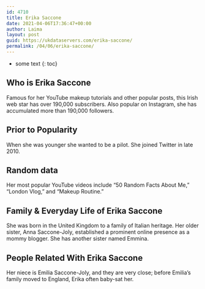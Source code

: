 ```yaml
---
id: 4710
title: Erika Saccone
date: 2021-04-06T17:36:47+00:00
author: Laima
layout: post
guid: https://ukdataservers.com/erika-saccone/
permalink: /04/06/erika-saccone/
---
```


* some text
{: toc}


## Who is Erika Saccone
                  
                  
                  
Famous for her YouTube makeup tutorials and other popular posts, this Irish web star has over 190,000 subscribers. Also popular on Instagram, she has accumulated more than 190,000 followers.
                  
              
            
              
            
                
                
                
## Prior to Popularity
                  
                  
                  
When she was younger she wanted to be a pilot. She joined Twitter in late 2010.
                  
              
            
              
            
                
                
                
## Random data
                  
                  
                  
Her most popular YouTube videos include &#8220;50 Random Facts About Me,&#8221; &#8220;London Vlog,&#8221; and &#8220;Makeup Routine.&#8221;
                  
              
            
              
            
                
                
                
## Family & Everyday Life of Erika Saccone
                  
                  
                  
She was born in the United Kingdom to a family of Italian heritage. Her older sister, Anna Saccone-Joly, established a prominent online presence as a mommy blogger. She has another sister named Emmina.
                  
              
            
              
            
                
                
                
## People Related With Erika Saccone
                  
                  
                  
Her niece is Emilia Saccone-Joly, and they are very close; before Emilia&#8217;s family moved to England, Erika often baby-sat her.
                  
              
            
              
            
                
              
            
              
              
            
            
              
            
          
          
          